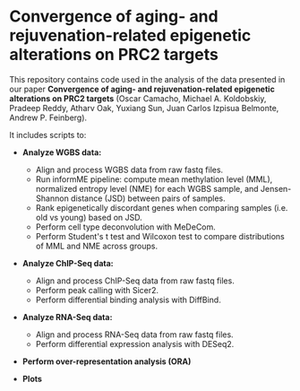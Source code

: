 # Convergence of aging- and rejuvenation-related epigenetic alterations on PRC2 targets

This repository contains code used in the analysis of the data presented in our paper **Convergence of aging- and rejuvenation-related epigenetic alterations on PRC2 targets** (Oscar Camacho, Michael A. Koldobskiy, Pradeep Reddy, Atharv Oak, Yuxiang Sun, Juan Carlos Izpisua Belmonte, Andrew P. Feinberg).

It includes scripts to:
- **Analyze WGBS data:**
  - Align and process WGBS data from raw fastq files.
  - Run informME pipeline: compute mean methylation level (MML), normalized entropy level (NME) for each WGBS sample, and Jensen-Shannon distance (JSD) between pairs of samples.
  - Rank epigenetically discordant genes when comparing samples (i.e. old vs young) based on JSD.
  - Perform cell type deconvolution with MeDeCom.
  - Perform Student's t test and Wilcoxon test to compare distributions of MML and NME across groups.
    
- **Analyze ChIP-Seq data:**
  - Align and process ChIP-Seq data from raw fastq files.
  - Perform peak calling with Sicer2.
  - Perform differential binding analysis with DiffBind.

- **Analyze RNA-Seq data:**
  - Align and process RNA-Seq data from raw fastq files.
  - Perform differential expression analysis with DESeq2.
    
- **Perform over-representation analysis (ORA)**
- **Plots**
